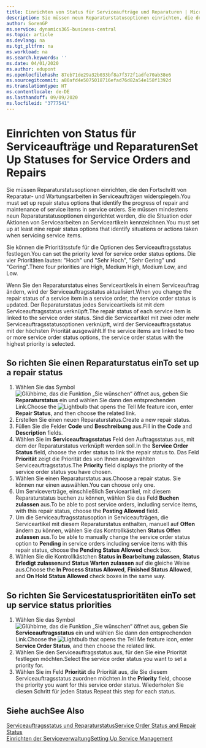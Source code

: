 ```yaml
---
title: Einrichten von Status für Serviceaufträge und Reparaturen | Microsoft Docs
description: Sie müssen neun Reparaturstatusoptionen einrichten, die den Fortschritt von Reparatur- und Wartungsarbeiten in Serviceaufträgen widerspiegeln.
author: SorenGP
ms.service: dynamics365-business-central
ms.topic: article
ms.devlang: na
ms.tgt_pltfrm: na
ms.workload: na
ms.search.keywords: ''
ms.date: 04/01/2020
ms.author: edupont
ms.openlocfilehash: 87eb71de29a32b033bf8a7f372f1adfe70ab38e6
ms.sourcegitcommit: a80afd4e5075018716efad76d82a54e158f1392d
ms.translationtype: HT
ms.contentlocale: de-DE
ms.lasthandoff: 09/09/2020
ms.locfileid: "3777541"
---
```

# <a name="set-up-statuses-for-service-orders-and-repairs"></a><span data-ttu-id="ac2cd-103">Einrichten von Status für Serviceaufträge und Reparaturen</span><span class="sxs-lookup"><span data-stu-id="ac2cd-103">Set Up Statuses for Service Orders and Repairs</span></span>
<span data-ttu-id="ac2cd-104">Sie müssen Reparaturstatusoptionen einrichten, die den Fortschritt von Reparatur- und Wartungsarbeiten in Serviceaufträgen widerspiegeln.</span><span class="sxs-lookup"><span data-stu-id="ac2cd-104">You must set up repair status options that identify the progress of repair and maintenance of service items in service orders.</span></span> <span data-ttu-id="ac2cd-105">Sie müssen mindestens neun Reparaturstatusoptionen eingerichtet werden, die die Situation oder Aktionen von Servicearbeiten an Serviceartikeln kennzeichnen.</span><span class="sxs-lookup"><span data-stu-id="ac2cd-105">You must set up at least nine repair status options that identify situations or actions taken when servicing service items.</span></span>  

<span data-ttu-id="ac2cd-106">Sie können die Prioritätsstufe für die Optionen des Serviceauftragsstatus festlegen.</span><span class="sxs-lookup"><span data-stu-id="ac2cd-106">You can set the priority level for service order status options.</span></span> <span data-ttu-id="ac2cd-107">Die vier Prioritäten lauten: "Hoch" und "Sehr Hoch", "Sehr Gering" und "Gering".</span><span class="sxs-lookup"><span data-stu-id="ac2cd-107">There four priorities are High, Medium High, Medium Low, and Low.</span></span>  

<span data-ttu-id="ac2cd-108">Wenn Sie den Reparaturstatus eines Serviceartikels in einem Serviceauftrag ändern, wird der Serviceauftragsstatus aktualisiert.</span><span class="sxs-lookup"><span data-stu-id="ac2cd-108">When you change the repair status of a service item in a service order, the service order status is updated.</span></span> <span data-ttu-id="ac2cd-109">Der Reparaturstatus jedes Serviceartikels ist mit dem Serviceauftragsstatus verknüpft.</span><span class="sxs-lookup"><span data-stu-id="ac2cd-109">The repair status of each service item is linked to the service order status.</span></span> <span data-ttu-id="ac2cd-110">Sind die Serviceartikel mit zwei oder mehr Serviceauftragsstatusoptionen verknüpft, wird der Serviceauftragsstatus mit der höchsten Priorität ausgewählt.</span><span class="sxs-lookup"><span data-stu-id="ac2cd-110">If the service items are linked to two or more service order status options, the service order status with the highest priority is selected.</span></span>  

## <a name="to-set-up-a-repair-status"></a><span data-ttu-id="ac2cd-111">So richten Sie einen Reparaturstatus ein</span><span class="sxs-lookup"><span data-stu-id="ac2cd-111">To set up a repair status</span></span>  
1. <span data-ttu-id="ac2cd-112">Wählen Sie das Symbol ![Glühbirne, das die Funktion „Sie wünschen“ öffnet](media/ui-search/search_small.png "Was möchten Sie tun?") aus, geben Sie **Reparaturstatus** ein und wählen Sie dann den entsprechenden Link.</span><span class="sxs-lookup"><span data-stu-id="ac2cd-112">Choose the ![Lightbulb that opens the Tell Me feature](media/ui-search/search_small.png "Tell me what you want to do") icon, enter **Repair Status**, and then choose the related link.</span></span>
2. <span data-ttu-id="ac2cd-113">Erstellen Sie einen neuen Reparaturstatus.</span><span class="sxs-lookup"><span data-stu-id="ac2cd-113">Create a new repair status.</span></span>  
3. <span data-ttu-id="ac2cd-114">Füllen Sie die Felder **Code** und **Beschreibung** aus.</span><span class="sxs-lookup"><span data-stu-id="ac2cd-114">Fill in the **Code** and **Description** fields.</span></span>  
4. <span data-ttu-id="ac2cd-115">Wählen Sie im **Serviceauftragsstatus** Feld den Auftragsstatus aus, mit dem der Reparaturstatus verknüpft werden soll.</span><span class="sxs-lookup"><span data-stu-id="ac2cd-115">In the **Service Order Status** field, choose the order status to link the repair status to.</span></span> <span data-ttu-id="ac2cd-116">Das Feld **Priorität** zeigt die Priorität des von Ihnen ausgewählten Serviceauftragsstatus.</span><span class="sxs-lookup"><span data-stu-id="ac2cd-116">The **Priority** field displays the priority of the service order status you have chosen.</span></span>  
5. <span data-ttu-id="ac2cd-117">Wählen Sie einen Reparaturstatus aus.</span><span class="sxs-lookup"><span data-stu-id="ac2cd-117">Choose a repair status.</span></span> <span data-ttu-id="ac2cd-118">Sie können nur einen auswählen.</span><span class="sxs-lookup"><span data-stu-id="ac2cd-118">You can choose only one.</span></span>  
6. <span data-ttu-id="ac2cd-119">Um Serviceverträge, einschließlich Serviceartikel, mit diesem Reparaturstatus buchen zu können, wählen Sie das Feld **Buchen zulassen** aus.</span><span class="sxs-lookup"><span data-stu-id="ac2cd-119">To be able to post service orders, including service items, with this repair status, choose the **Posting Allowed** field.</span></span>  
7. <span data-ttu-id="ac2cd-120">Um die Serviceauftragsstatusoption in Serviceaufträgen, die Serviceartikel mit diesem Reparaturstatus enthalten, manuell auf **Offen** ändern zu können, wählen Sie das Kontrollkästchen **Status Offen zulassen** aus.</span><span class="sxs-lookup"><span data-stu-id="ac2cd-120">To be able to manually change the service order status option to **Pending** in service orders including service items with this repair status, choose the **Pending Status Allowed** check box.</span></span>  
8. <span data-ttu-id="ac2cd-121">Wählen Sie die Kontrollkästchen **Status in Bearbeitung zulassen**, **Status Erledigt zulassen**und **Status Warten zulassen** auf die gleiche Weise aus.</span><span class="sxs-lookup"><span data-stu-id="ac2cd-121">Choose the **In Process Status Allowed**, **Finished Status Allowed**, and **On Hold Status Allowed** check boxes in the same way.</span></span>
  
## <a name="to-set-up-service-status-priorities"></a><span data-ttu-id="ac2cd-122">So richten Sie Servicestatusprioritäten ein</span><span class="sxs-lookup"><span data-stu-id="ac2cd-122">To set up service status priorities</span></span>  
1. <span data-ttu-id="ac2cd-123">Wählen Sie das Symbol ![Glühbirne, das die Funktion „Sie wünschen“ öffnet](media/ui-search/search_small.png "Was möchten Sie tun?") aus, geben Sie **Serviceauftragsstatus** ein und wählen Sie dann den entsprechenden Link.</span><span class="sxs-lookup"><span data-stu-id="ac2cd-123">Choose the ![Lightbulb that opens the Tell Me feature](media/ui-search/search_small.png "Tell me what you want to do") icon, enter **Service Order Status**, and then choose the related link.</span></span>  
2. <span data-ttu-id="ac2cd-124">Wählen Sie den Serviceauftragsstatus aus, für den Sie eine Priorität festlegen möchten.</span><span class="sxs-lookup"><span data-stu-id="ac2cd-124">Select the service order status you want to set a priority for.</span></span>  
3. <span data-ttu-id="ac2cd-125">Wählen Sie im Feld **Priorität** die Priorität aus, die Sie diesem Serviceauftragsstatus zuordnen möchten.</span><span class="sxs-lookup"><span data-stu-id="ac2cd-125">In the **Priority** field, choose the priority you want for this service order status.</span></span> <span data-ttu-id="ac2cd-126">Wiederholen Sie diesen Schritt für jeden Status.</span><span class="sxs-lookup"><span data-stu-id="ac2cd-126">Repeat this step for each status.</span></span>  

## <a name="see-also"></a><span data-ttu-id="ac2cd-127">Siehe auch</span><span class="sxs-lookup"><span data-stu-id="ac2cd-127">See Also</span></span>  
[<span data-ttu-id="ac2cd-128">Serviceauftragsstatus und Reparaturstatus</span><span class="sxs-lookup"><span data-stu-id="ac2cd-128">Service Order Status and Repair Status</span></span>](service-service-order-status-and-repair-status.md)  
[<span data-ttu-id="ac2cd-129">Einrichten der Serviceverwaltung</span><span class="sxs-lookup"><span data-stu-id="ac2cd-129">Setting Up Service Management</span></span>](service-setup-service.md)  
